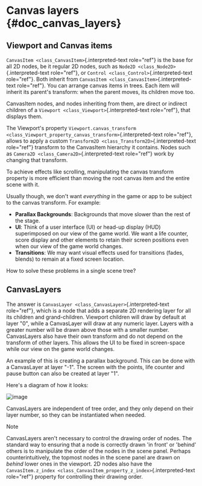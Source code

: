 # Canvas layers {#doc_canvas_layers}

## Viewport and Canvas items

`CanvasItem <class_CanvasItem>`{.interpreted-text role="ref"} is the
base for all 2D nodes, be it regular 2D nodes, such as
`Node2D <class_Node2D>`{.interpreted-text role="ref"}, or
`Control <class_Control>`{.interpreted-text role="ref"}. Both inherit
from `CanvasItem <class_CanvasItem>`{.interpreted-text role="ref"}. You
can arrange canvas items in trees. Each item will inherit its parent\'s
transform: when the parent moves, its children move too.

CanvasItem nodes, and nodes inheriting from them, are direct or indirect
children of a `Viewport <class_Viewport>`{.interpreted-text role="ref"},
that displays them.

The Viewport\'s property
`Viewport.canvas_transform <class_Viewport_property_canvas_transform>`{.interpreted-text
role="ref"}, allows to apply a custom
`Transform2D <class_Transform2D>`{.interpreted-text role="ref"}
transform to the CanvasItem hierarchy it contains. Nodes such as
`Camera2D <class_Camera2D>`{.interpreted-text role="ref"} work by
changing that transform.

To achieve effects like scrolling, manipulating the canvas transform
property is more efficient than moving the root canvas item and the
entire scene with it.

Usually though, we don\'t want *everything* in the game or app to be
subject to the canvas transform. For example:

- **Parallax Backgrounds**: Backgrounds that move slower than the rest
  of the stage.
- **UI**: Think of a user interface (UI) or head-up display (HUD)
  superimposed on our view of the game world. We want a life counter,
  score display and other elements to retain their screen positions even
  when our view of the game world changes.
- **Transitions**: We may want visual effects used for transitions
  (fades, blends) to remain at a fixed screen location.

How to solve these problems in a single scene tree?

## CanvasLayers

The answer is `CanvasLayer <class_CanvasLayer>`{.interpreted-text
role="ref"}, which is a node that adds a separate 2D rendering layer for
all its children and grand-children. Viewport children will draw by
default at layer \"0\", while a CanvasLayer will draw at any numeric
layer. Layers with a greater number will be drawn above those with a
smaller number. CanvasLayers also have their own transform and do not
depend on the transform of other layers. This allows the UI to be fixed
in screen-space while our view on the game world changes.

An example of this is creating a parallax background. This can be done
with a CanvasLayer at layer \"-1\". The screen with the points, life
counter and pause button can also be created at layer \"1\".

Here\'s a diagram of how it looks:

![image](img/canvaslayers.png)

CanvasLayers are independent of tree order, and they only depend on
their layer number, so they can be instantiated when needed.

> [!NOTE]
> CanvasLayers aren\'t necessary to control the drawing order of nodes.
> The standard way to ensuring that a node is correctly drawn \'in
> front\' or \'behind\' others is to manipulate the order of the nodes
> in the scene panel. Perhaps counterintuitively, the topmost nodes in
> the scene panel are drawn on *behind* lower ones in the viewport. 2D
> nodes also have the
> `CanvasItem.z_index <class_CanvasItem_property_z_index>`{.interpreted-text
> role="ref"} property for controlling their drawing order.
